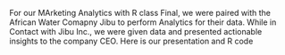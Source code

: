 For our MArketing Analytics with R class Final, we were paired with the African Water Comapny Jibu to perform Analytics for their data. While in Contact with Jibu Inc., we were given data and presented actionable insights to the company CEO. Here is our presentation and R code
